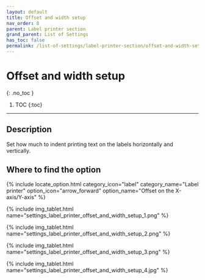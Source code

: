```yaml
---
layout: default
title: Offset and width setup
nav_order: 8
parent: Label printer section
grand_parent: List of Settings
has_toc: false
permalink: /list-of-settings/label-printer-section/offset-and-width-setup
---
```


# Offset and width setup
{: .no_toc }

1. TOC
{:toc}

---

## Description
Set how much to indent printing text on the labels horizontally and vertically.

## Where to find the option
{% include locate_option.html category_icon="label" category_name="Label printer" option_icon="arrow_forward" option_name="Offset on the X-axis/Y-axis" %}

{% include img_tablet.html name="settings_label_printer_offset_and_width_setup_1.png" %}

{% include img_tablet.html name="settings_label_printer_offset_and_width_setup_2.png" %}

{% include img_tablet.html name="settings_label_printer_offset_and_width_setup_3.png" %}

{% include img_tablet.html name="settings_label_printer_offset_and_width_setup_4.jpg" %}
